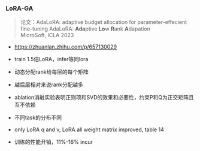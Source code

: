### LoRA-GA
> 论文：AdaLoRA: adaptive budget allocation for parameter-effecient fine-tuning
> AdaLoRA: **Ada**ptive **Lo**w **R**ank **A**dapation  
> MicroSoft, ICLA 2023

- https://zhuanlan.zhihu.com/p/657130029

- train 1.5倍LoRA，infer等同lora
- 动态分配rank给每层的每个矩阵
- 越后层相对来说rank分配越多
- ablation消融实验表明正则项和SVD的效果和必要性，约束P和Q为正交矩阵且互不依赖
- 不同task的分布不同
- only LoRA q and v, LoRA all weight matrix improved, table 14
- 训练的性能开销，11%-16% incur